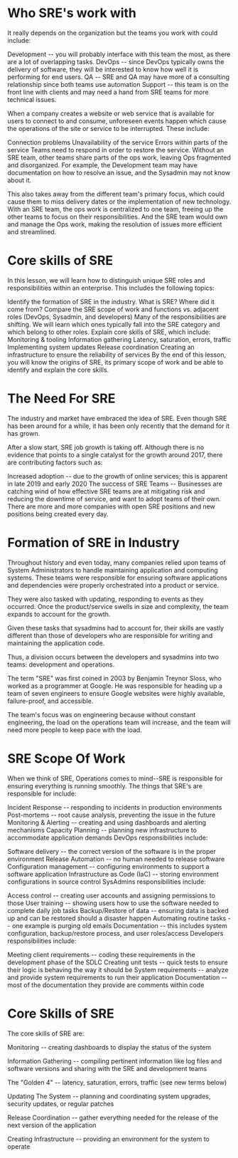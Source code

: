 # Who SRE's work with
It really depends on the organization but the teams you work with could include:

Development -- you will probably interface with this team the most, as there are a lot of overlapping tasks.
DevOps -- since DevOps typically owns the delivery of software, they will be interested to know how well it is performing for end users.
QA -- SRE and QA may have more of a consulting relationship since both teams use automation
Support -- this team is on the front line with clients and may need a hand from SRE teams for more technical issues.

When a company creates a website or web service that is available for users to connect to and consume, unforeseen events happen which cause the operations of the site or service to be interrupted. These include:

Connection problems
Unavailability of the service
Errors within parts of the service
Teams need to respond in order to restore the service. Without an SRE team, other teams share parts of the ops work, leaving Ops fragmented and disorganized. For example, the Development team may have documentation on how to resolve an issue, and the Sysadmin may not know about it.

This also takes away from the different team's primary focus, which could cause them to miss delivery dates or the implementation of new technology. With an SRE team, the ops work is centralized to one team, freeing up the other teams to focus on their responsibilities. And the SRE team would own and manage the Ops work, making the resolution of issues more efficient and streamlined.

# Core skills of SRE
In this lesson, we will learn how to distinguish unique SRE roles and responsibilities within an enterprise. This includes the following topics:

Identify the formation of SRE in the industry.
What is SRE? Where did it come from?
Compare the SRE scope of work and functions vs. adjacent roles (DevOps, Sysadmin, and developers)
Many of the responsibilities are shifting. We will learn which ones typically fall into the SRE category and which belong to other roles.
Explain core skills of SRE, which include:
Monitoring & tooling
Information gathering
Latency, saturation, errors, traffic
Implementing system updates
Release coordination
Creating an infrastructure to ensure the reliability of services
By the end of this lesson, you will know the origins of SRE, its primary scope of work and be able to identify and explain the core skills.

# The Need For SRE
The industry and market have embraced the idea of SRE. Even though SRE has been around for a while, it has been only recently that the demand for it has grown.

After a slow start, SRE job growth is taking off. Although there is no evidence that points to a single catalyst for the growth around 2017, there are contributing factors such as:

Increased adoption -- due to the growth of online services; this is apparent in late 2019 and early 2020
The success of SRE Teams -- Businesses are catching wind of how effective SRE teams are at mitigating risk and reducing the downtime of service, and want to adopt teams of their own.
There are more and more companies with open SRE positions and new positions being created every day.

# Formation of SRE in Industry

Throughout history and even today, many companies relied upon teams of System Administrators to handle maintaining application and computing systems. These teams were responsible for ensuring software applications and dependencies were properly orchestrated into a product or service.

They were also tasked with updating, responding to events as they occurred. Once the product/service swells in size and complexity, the team expands to account for the growth.

Given these tasks that sysadmins had to account for, their skills are vastly different than those of developers who are responsible for writing and maintaining the application code.

Thus, a division occurs between the developers and sysadmins into two teams: development and operations.

The term "SRE" was first coined in 2003 by Benjamin Treynor Sloss, who worked as a programmer at Google. He was responsible for heading up a team of seven engineers to ensure Google websites were highly available, failure-proof, and accessible.

The team's focus was on engineering because without constant engineering, the load on the operations team will increase, and the team will need more people to keep pace with the load.

# SRE Scope Of Work 

When we think of SRE, Operations comes to mind--SRE is responsible for ensuring everything is running smoothly. The things that SRE's are responsible for include:

Incident Response -- responding to incidents in production environments
Post-mortems -- root cause analysis, preventing the issue in the future
Monitoring & Alerting -- creating and using dashboards and alerting mechanisms
Capacity Planning -- planning new infrastructure to accommodate application demands
DevOps responsibilities include:

Software delivery -- the correct version of the software is in the proper environment
Release Automation -- no human needed to release software
Configuration management -- configuring environments to support a software application
Infrastructure as Code (IaC) -- storing environment configurations in source control
SysAdmins responsibilities include:

Access control -- creating user accounts and assigning permissions to those
User training -- showing users how to use the software needed to complete daily job tasks
Backup/Restore of data -- ensuring data is backed up and can be restored should a disaster happen
Automating routine tasks -- one example is purging old emails
Documentation -- this includes system configuration, backup/restore process, and user roles/access
Developers responsibilities include:

Meeting client requirements -- coding these requirements in the development phase of the SDLC
Creating unit tests -- quick tests to ensure their logic is behaving the way it should be
System requirements -- analyze and provide system requirements to run their application
Documentation -- most of the documentation they provide are comments within code

# Core Skills of SRE

The core skills of SRE are:

Monitoring -- creating dashboards to display the status of the system

Information Gathering -- compiling pertinent information like log files and software versions and sharing with the SRE and development teams

The "Golden 4" -- latency, saturation, errors, traffic (see new terms below)

Updating The System -- planning and coordinating system upgrades, security updates, or regular patches

Release Coordination -- gather everything needed for the release of the next version of the application

Creating Infrastructure -- providing an environment for the system to operate
